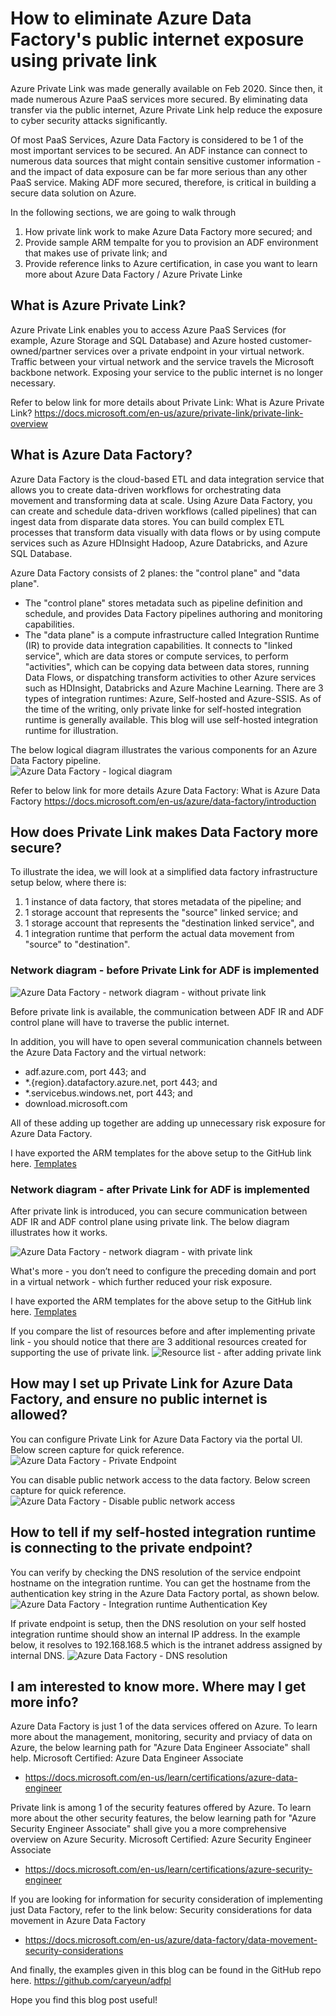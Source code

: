 # How to eliminate Azure Data Factory's public internet exposure using private link

Azure Private Link was made generally available on Feb 2020.  Since then, it made numerous Azure PaaS services more secured.  By eliminating data transfer via the public internet, Azure Private Link help reduce the exposure to cyber security attacks significantly.

Of most PaaS Services, Azure Data Factory is considered to be 1 of the most important services to be secured. An ADF instance can connect to numerous data sources that might contain sensitive customer information - and the impact of data exposure can be far more serious than any other PaaS service.  Making ADF more secured, therefore, is critical in building a secure data solution on Azure.

In the following sections, we are going to walk through
1. How private link work to make Azure Data Factory more secured; and
2. Provide sample ARM tempalte for you to provision an ADF environment that makes use of private link; and
3. Provide reference links to Azure certification, in case you want to learn more about Azure Data Factory / Azure Private Linke

## What is Azure Private Link?
Azure Private Link enables you to access Azure PaaS Services (for example, Azure Storage and SQL Database) and Azure hosted customer-owned/partner services over a private endpoint in your virtual network.
Traffic between your virtual network and the service travels the Microsoft backbone network. Exposing your service to the public internet is no longer necessary.

Refer to below link for more details about Private Link:
 What is Azure Private Link?
 https://docs.microsoft.com/en-us/azure/private-link/private-link-overview


## What is Azure Data Factory?
Azure Data Factory is the cloud-based ETL and data integration service that allows you to create data-driven workflows for orchestrating data movement and transforming data at scale. Using Azure Data Factory, you can create and schedule data-driven workflows (called pipelines) that can ingest data from disparate data stores. You can build complex ETL processes that transform data visually with data flows or by using compute services such as Azure HDInsight Hadoop, Azure Databricks, and Azure SQL Database.

Azure Data Factory consists of 2 planes: the "control plane" and "data plane".

* The "control plane" stores metadata such as pipeline definition and schedule, and provides Data Factory pipelines authoring and monitoring capabilities.  
* The "data plane" is a compute infrastructure called Integration Runtime (IR) to provide data integration capabilities.   It connects to "linked service", which are data stores or compute services, to perform "activities", which can be copying data between data stores, running Data Flows, or dispatching transform activities to other Azure services such as HDInsight, Databricks and Azure Machine Learning. There are 3 types of integration runtimes: Azure, Self-hosted and Azure-SSIS.  As of the time of the writing, only private linke for self-hosted integration runtime is generally available. This blog will use self-hosted integration runtime for illustration.  


The below logical diagram illustrates the various components for an Azure Data Factory pipeline.  
![Azure Data Factory - logical diagram](media/ADF_Overview.png)

Refer to below link for more details Azure Data Factory:
 What is Azure Data Factory
 https://docs.microsoft.com/en-us/azure/data-factory/introduction


## How does Private Link makes Data Factory more secure?

To illustrate the idea, we will look at a simplified data factory infrastructure setup below, where there is:
1. 1 instance of data factory, that stores metadata of the pipeline; and 
2. 1 storage account that represents the "source" linked service; and
3. 1 storage account that represents the "destination linked service", and 
4. 1 integration runtime that perform the actual data movement from "source" to "destination".  

### Network diagram - before Private Link for ADF is implemented
![Azure Data Factory - network diagram - without private link](media/ADF_BeforePrivateLink.png)

Before private link is available, the communication between ADF IR and ADF control plane will have to traverse the public internet. 

In addition, you will have to open several communication channels between the Azure Data Factory and the virtual network:
- adf.azure.com, port 443; and
- \*.{region}.datafactory.azure.net, port 443; and
- \*.servicebus.windows.net, port 443; and
- download.microsoft.com

All of these adding up together are adding up unnecessary risk exposure for Azure Data Factory.


I have exported the ARM templates for the above setup to the GitHub link here.  [Templates](https://github.com/caryeun/adfpl/tree/main/armtemplates/beforePrivateLink)

### Network diagram - after  Private Link for ADF is implemented
After private link is introduced, you can secure communication between ADF IR and ADF control plane using private link.  The below diagram illustrates how it works.  

![Azure Data Factory - network diagram - with private link](media/ADF_PostPrivateLink.png)

What's more - you don’t need to configure the preceding domain and port in a virtual network - which further reduced your risk exposure.

I have exported the ARM templates for the above setup to the GitHub link here.  [Templates](https://github.com/caryeun/adfpl/tree/main/armtemplates/postPrivateLink)

If you compare the list of resources before and after implementing private link - you should notice that there are 3 additional resources created for supporting the use of private link. 
![Resource list - after adding private link](media/postPrivateLink_resourceList.PNG)


## How may I set up Private Link for Azure Data Factory, and ensure no public internet is allowed?

You can configure Private Link for Azure Data Factory via the portal UI.  Below screen capture for quick reference. 
![Azure Data Factory - Private Endpoint](https://docs.microsoft.com/en-us/azure/data-factory/media/data-factory-private-link/create-private-endpoint.png)

You can disable public network access to the data factory.  Below screen capture for quick reference.
![Azure Data Factory - Disable public network access](https://docs.microsoft.com/en-us/azure/data-factory/media/data-factory-private-link/disable-network-access.png)


## How to tell if my self-hosted integration runtime is connecting to the private endpoint?
You can verify by checking the DNS resolution of the service endpoint hostname on the integration runtime.  You can get the hostname from the authentication key string in the Azure Data Factory portal, as shown below.
![Azure Data Factory - Integration runtime Authentication Key](media/adfPrivateLinkeServiceEndPoint.PNG)

If private endpoint is setup, then the DNS resolution on your self hosted integration runtime should show an internal IP address. In the example below, it resolves to 192.168.168.5 which is the intranet address assigned by internal DNS. 
![Azure Data Factory - DNS resolution](media/adfPrivateLinkeServiceEndPoint_resolveToInternalIp.PNG)


## I am interested to know more.  Where may I get more info?

Azure Data Factory is just 1 of the data services offered on Azure. To learn more about the management, monitoring, security and prviacy of data on Azure, the below learning path for "Azure Data Engineer Associate" shall help.
 Microsoft Certified: Azure Data Engineer Associate
 - https://docs.microsoft.com/en-us/learn/certifications/azure-data-engineer

Private link is among 1 of the security features offered by Azure.  To learn more about the other security features, the below learning path for "Azure Security Engineer Associate" shall give you a more comprehensive overview on Azure Security. 
 Microsoft Certified: Azure Security Engineer Associate
 - https://docs.microsoft.com/en-us/learn/certifications/azure-security-engineer
 
If you are looking for information for security consideration of implementing just Data Factory, refer to the link below:
 Security considerations for data movement in Azure Data Factory
 - https://docs.microsoft.com/en-us/azure/data-factory/data-movement-security-considerations

And finally, the examples given in this blog can be found in the GitHub repo here.  https://github.com/caryeun/adfpl

Hope you find this blog post useful!
